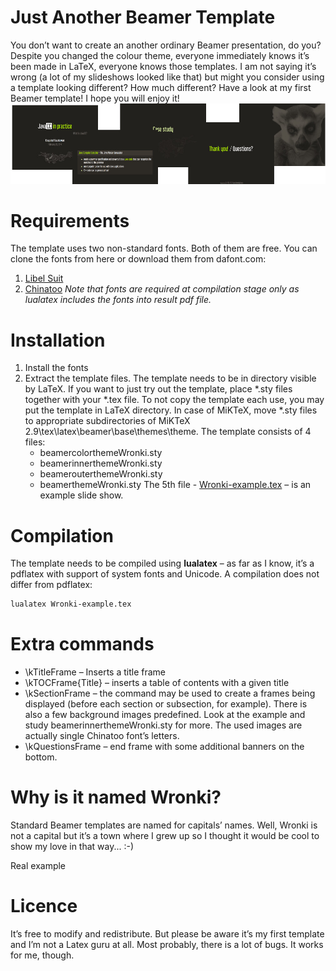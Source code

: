 # Just Another Beamer Template
You don’t want to create an another ordinary Beamer presentation, do you? Despite you changed the colour theme, everyone immediately knows it’s been made in LaTeX, everyone knows those templates. I am not saying it’s wrong (a lot of my slideshows looked like that) but might you consider using a template looking different? How much different? Have a look at my first Beamer template! I hope you will enjoy it!
![banner](banner.jpg)
# Requirements
The template uses two non-standard fonts. Both of them are free. You can clone the fonts from here or download them from dafont.com:

1. [Libel Suit](http://www.dafont.com/libel-suit.font)
2. [Chinatoo](http://www.dafont.com/chinatoo.font)
*Note that fonts are required at compilation stage only as lualatex includes the fonts into result pdf file.*

# Installation
1. Install the fonts
2. Extract the template files. The template needs to be in directory visible by LaTeX. If you want to just try out the template, place *.sty files together with your *.tex file. To not copy the template each use, you may put the template in LaTeX directory. In case of MiKTeX, move *.sty files to appropriate subdirectories of MiKTeX 2.9\tex\latex\beamer\base\themes\theme. The template consists of 4 files:
    * beamercolorthemeWronki.sty
    * beamerinnerthemeWronki.sty
    * beamerouterthemeWronki.sty
    * beamerthemeWronki.sty
The 5th file - [Wronki-example.tex](https://github.com/kangur85/wronki/blob/master/Wronki-example.pdf) – is an example slide show.

# Compilation
The template needs to be compiled using **lualatex** – as far as I know, it’s a pdflatex with support of system fonts and Unicode. A compilation does not differ from pdflatex:
```sh
lualatex Wronki-example.tex
```
# Extra commands
* \kTitleFrame – Inserts a title frame
* \kTOCFrame{Title} – inserts a table of contents with a given title
* \kSectionFrame – the command may be used to create a frames being displayed (before each section or subsection, for example). There is also a few background images predefined. Look at the example and study beamerinnerthemeWronki.sty for more. The used images are actually single Chinatoo font’s letters.
* \kQuestionsFrame – end frame with some additional banners on the bottom.

# Why is it named Wronki?
Standard Beamer templates are named for capitals’ names. Well, Wronki is not a capital but it’s a town where I grew up so I thought it would be cool to show my love in that way... :-)

Real example

# Licence
It’s free to modify and redistribute. But please be aware it’s my first template and I’m not a Latex guru at all. Most probably, there is a lot of bugs. It works for me, though.

